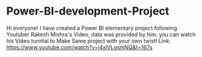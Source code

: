 # Power-BI-development-Project

Hi everyone! I have created a Power BI elementary project following Youtuber Rakesh Mishra's Video, data was provided by him. you can watch his Video turotial to Make Same project with your own twist! Link: https://www.youtube.com/watch?v=j4xlVLgsmNQ&t=167s
